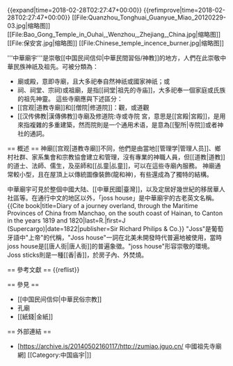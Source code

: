 {{expand|time=2018-02-28T02:27:47+00:00}}
{{refimprove|time=2018-02-28T02:27:47+00:00}}
[[File:Quanzhou_Tonghuai_Guanyue_Miao_20120229-03.jpg|缩略图]]
[[File:Bao_Gong_Temple_in_Ouhai,_Wenzhou,_Zhejiang,_China.jpg|缩略图]]
[[File:保安宮.jpg|缩略图]]
[[File:Chinese_temple_incence_burner.jpg|缩略图]]

'''中華廟宇'''是崇敬[[中国民间信仰|中華民間習俗/神教]]的地方，人們在此崇敬中華民族神祇及祖先。可被分類為：
* 廟或殿，意即寺廟，且大多祀奉自然神祇或國家神祇；或
* 祠、祠堂、宗祠)或祖廟，是指[[祠堂|祖先的寺庙]]，大多祀奉一個家庭或氏族的祖先神靈。
這些寺廟應與下述區分：
* [[宫观|道教寺廟]]和[[僧院|修道院]]：觀，或道觀
* [[汉传佛教|漢傳佛教]]寺廟及修道院:寺或寺院
宮，意思是[[宮殿|宮殿]]，是用來指複雜的多重建築，然而院則是一个通用术语，是意為[[聖所|寺院]]或者神社的通詞。

== 概述 ==
神廟[[宫观|道教寺廟]]不同，他們是由當地[[管理学|管理人员]]、鄉村社群、家系集會和宗教協會建立和管理，沒有專業的神職人員，但[[道教|道教]]的道士、法師、儒生，及巫師和[[乩童|乩童]]，可以在這些寺廟內服務。 神廟通常較小型，且在屋頂上以傳統圖像裝飾(龍和神)，有些還成為了獨特的結構。

中華廟宇可見於整個中國大陆、[[中華民國|臺灣]]，以及定居好幾世紀的移居華人社區等。在通行中文的地区以外，「joss house」是中華廟宇的古老英文名稱。<ref>{{Cite book|title=Diary of a journey overland, through the Maritime Provinces of China from Manchao, on the south coast of Hainan, to Canton in the years 1819 and 1820|last=R.|first=J (Supercargo)|date=1822|publisher=Sir Richard Philips & Co.}}</ref> "Joss"是葡萄牙語中"上帝"的代稱，"Joss house"一詞在北美未開發時代普遍地被使用，當時 joss house是[[唐人街|唐人街]]的普遍象徵。"joss house"形容崇敬的環境。Joss sticks則是一種[[香|香]]，於房子內、外焚燒。

== 參考文獻 ==
{{reflist}}

== 參見 ==
* [[中国民间信仰|中華民俗宗教]]
* 孔廟
* [[紙錢|金紙]]

== 外部連結 ==
* [https://archive.is/20140502160117/http://zumiao.jguo.cn/ 中國祖先寺廟網]
[[Category:中国庙宇|]]